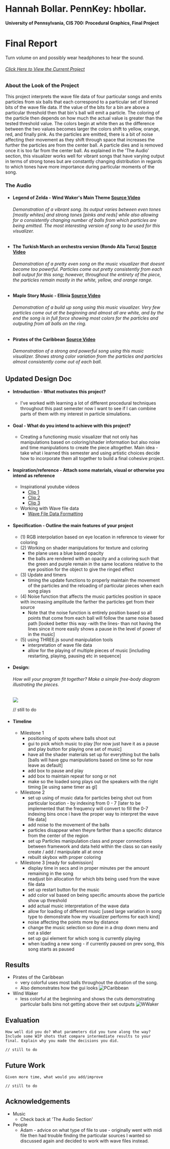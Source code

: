 Hannah Bollar. PennKey: hbollar.
======================

**University of Pennsylvania, CIS 700: Procedural Graphics, Final Project**

# Final Report

Turn volume on and possibly wear headphones to hear the sound.

###### [Click Here to View the Current Project](https://hanbollar.github.io/Final-Project/)

### About the Look of the Project

This project interprets the wave file data of four particular songs and emits particles from six balls that each correspond to a particular set of binned bits of the wave file data. If the value of the bits for a bin are above a particular threshold then that bin's ball will emit a particle. The coloring of the particle then depends on how much the actual value is greater than the tested threshold value. The colors begin at white then as the difference between the two values becomes larger the colors shift to yellow, orange, red, and finally pink. As the particles are emitted, there is a bit of noise affecting their movement as they shift through space that increases the further the particles are from the center ball. A particle dies and is removed once it is too far from the center ball. As explained in the 'The Audio' section, this visualizer works well for vibrant songs that have varying output in terms of strong tones but are constantly changing distribution in regards to which tones have more importance during particular moments of the song.

### The Audio

- #### Legend of Zelda - Wind Waker's Main Theme [Source Video](https://www.youtube.com/watch?v=gEoU70DXr90)
  ###### Demonstration of a vibrant song. Its output varies between even tones [mostly whites] and strong tones [pinks and reds] while also allowing for a consistently changing number of balls from which particles are being emitted. The most interesting version of song to be used for this visualizer.

- #### The Turkish March an orchestra version (Rondo Alla Turca) [Source Video](https://www.youtube.com/watch?v=se_Swf7-68M)
  ###### Demonstration of a pretty even song on the music visualizer that doesnt become too powerful. Particles come out pretty consistently from each ball output for this song; however, throughout the entirety of the piece, the particles remain mostly in the white, yellow, and orange range.

- #### Maple Story Music - Ellinia [Source Video](https://www.youtube.com/watch?v=_M-ytoRguS8)
  ###### Demonstration of a build up song using this music visualizer. Very few particles come out at the beginning and almost all are white, and by the end the song is in full force showing most colors for the particles and outputing from all balls on the ring.

- #### Pirates of the Caribbean [Source Video](https://www.youtube.com/watch?v=27mB8verLK8)
  ###### Demonstration of a strong and powerful song using this music visualizer. Shows strong color variation from the particles and particles almost consistently come out of each ball.

## Updated Design Doc

- #### Introduction - What motivates this project?

  * I've worked with learning a lot of different procedural techniques throughout this past semester now I want to see if I can combine parts of them with my interest in particle simulations.

- #### Goal - What do you intend to achieve with this project?

  * Creating a functioning music visualizer that not only has manipulations based on coloring/shader information but also noise and time manipulations to create the piece altogether. Main idea - take what i learned this semester and using artistic choices decide how to incorporate them all together to build a final cohesive project.

- #### Inspiration/reference - Attach some materials, visual or otherwise you intend as reference

  * Inspirational youtube videos
    - [Clip 1](https://www.youtube.com/watch?v=fpViZkhpPHk&list=PL_2OwBBRw9hDSXyaIPrCeKUCNnCrHAHEn)
    - [Clip 2](https://www.youtube.com/watch?v=KiRLdhnDKwc&list=PL_2OwBBRw9hDSXyaIPrCeKUCNnCrHAHEn&index=14)
    - [Clip 3](https://www.youtube.com/watch?v=82Q6DRqf9H4&list=PL_2OwBBRw9hDKSZvusG6aBFh6bx32E9i5)
  * Working with Wave file data 
    - [Wave File Data Formatting](https://blogs.msdn.microsoft.com/dawate/2009/06/23/intro-to-audio-programming-part-2-demystifying-the-wav-format/)

- #### Specification - Outline the main features of your project

  * (1) RGB interpolation based on eye location in reference to viewer for coloring
  * (2) Working on shader manipulations for texture and coloring
    - the plane uses a blue based opacity
    - the balls are rendered with an opacity and a coloring such that the green and purple remain in the same locations relative to the eye position for the object to give the ringed effect
  * (3) Update and timers
    - timing the update functions to properly maintain the movement of the particles and the reloading of particular pieces when each song plays
  * (4) Noise function that affects the music particles position in space with increasing amplitude the farther the particles get from their source
    - Note that the noise function is entirely position based so all points that come from each ball will follow the same noise based path [looked better this way -with the lines- than not having the lines since it more easily shows a pause in the level of power of in the music]
  * (5) using THREE.js sound manipulation tools
    - interpretation of wave file data
    - allow for the playing of multiple pieces of music [including restarting, playing, pausing etc in sequence]

- #### Design:
  ###### How will your program fit together? Make a simple free-body diagram illustrating the pieces.
  ![](./images/PicOfFileSetup.png)

  // still to do 

- #### Timeline

  * Milestone 1
    - positioning of spots where balls shoot out
    - gui to pick which music to play [for now just have it as a pause and play button for playing one set of music]
    - have all the shader materials set up for everything but the balls [balls will have gpu manipulations based on time so for now leave as default]
    - add box to pause and play
    - add box to maintain repeat for song or not
    - make so the loaded song plays out the speakers with the right timing [ie using same timer as gl]
  * Milestone 2
    - set up using of music data for particles being shot out from particular location - by indexing from 0 - 7 [later to be implemented that the frequency will convert to fill the 0-7 indexing bins once i have the proper way to interpret the wave file data]
    - add noise to the movement of the balls
    - particles disappear when theyre farther than a specific distance from the center of the region
    - set up Particles manipulation class and proper connections between framework and data held within the class so can easily create / add / manipulate all at once
    - rebuilt skybox with proper coloring
  * Milestone 3 [ready for submission]
    - display time in secs and in proper minutes per the amount remaining in the song
    - readjust bin allocation for which bits being used from the wave file data
    - set up restart button for the music
    - add color val based on being specific amounts above the particle show up threshold
    - add actual music interpretation of the wave data
    - allow for loading of different music [used large variation in song type to demonstrate how my visualizer performs for each kind]
    - noise affecting the points more by distance
    - change the music selection so done in a drop down menu and not a slider
    - set up gui element for which song is currently playing
    - when loading a new song - if currently paused on prev song, this song starts as paused

## Results
  * Pirates of the Caribbean
    - very colorful uses most balls throughout the duration of the song.
    - Also demonstrates how the gui looks
  ![PCaribbean][imgP]
  * Wind Waker
    - less colorful at the beginning and shows the cuts demonstrating particular balls bins not getting above their set outputs
  ![WWaker][imgW]

## Evaluation
    How well did you do? What parameters did you tune along the way? Include some WIP shots that compare intermediate results to your final. Explain why you made the decisions you did.

    // still to do 

## Future Work
    Given more time, what would you add/improve

    // still to do 

## Acknowledgements
  * Music
    - Check back at 'The Audio Section'
  * People
    - Adam - advice on what type of file to use - originally went with midi file then had trouble finding the particular sources I wanted so discussed again and decided to work with wave files instead.

[imgP]: ./images/pCandGui.png "ImageP"
[imgW]: ./images/pCandGui.png "ImageW"
